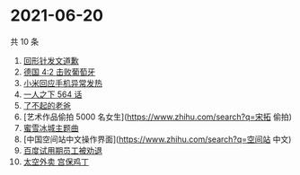 # 2021-06-20

共 10 条

<!-- BEGIN ZHIHUSEARCH -->
<!-- 最后更新时间 Sun Jun 20 2021 03:06:08 GMT+0800 (China Standard Time) -->
1. [回形针发文道歉](https://www.zhihu.com/search?q=回形针道歉)
1. [德国 4:2 击败葡萄牙](https://www.zhihu.com/search?q=德国队)
1. [小米回应手机异常发热](https://www.zhihu.com/search?q=小米)
1. [一人之下 564 话](https://www.zhihu.com/search?q=一人之下)
1. [了不起的老爸](https://www.zhihu.com/search?q=了不起的老爸)
1. [艺术作品偷拍 5000 名女生](https://www.zhihu.com/search?q=宋拓 偷拍)
1. [蜜雪冰城主题曲](https://www.zhihu.com/search?q=蜜雪冰城)
1. [中国空间站中文操作界面](https://www.zhihu.com/search?q=空间站 中文)
1. [百度试用期员工被劝退](https://www.zhihu.com/search?q=百度员工被劝退)
1. [太空外卖 宫保鸡丁](https://www.zhihu.com/search?q=太空外卖)
<!-- END ZHIHUSEARCH -->
